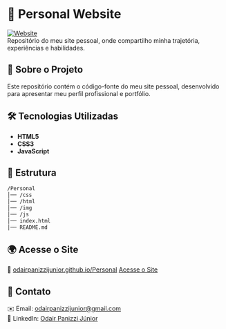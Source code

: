 # 🚀 Personal Website  

[![Website](https://img.shields.io/badge/Website-LIVE-blue?style=flat&logo=google-chrome&logoColor=white)](https://odairpanizzijunior.github.io/Personal/)  
Repositório do meu site pessoal, onde compartilho minha trajetória, experiências e habilidades.  

## 📌 Sobre o Projeto  
Este repositório contém o código-fonte do meu site pessoal, desenvolvido para apresentar meu perfil profissional e portfólio.  

## 🛠 Tecnologias Utilizadas  
- **HTML5**  
- **CSS3**  
- **JavaScript**  

## 📂 Estrutura  
```bash
/Personal
│── /css
│── /html
│── /img
│── /js
│── index.html
│── README.md
```

## 🌍 Acesse o Site  
🔗 [odairpanizzijunior.github.io/Personal](https://odairpanizzijunior.github.io/Personal/)
<a href="https://odairpanizzijunior.github.io/Personal" target="_blank">Acesse o Site</a>


## 📧 Contato  
✉️ Email: [odairpanizzijunior@gmail.com](mailto:odairpanizzijunior@gmail.com)  
💼 LinkedIn: [Odair Panizzi Júnior](https://www.linkedin.com/in/odairpanizzijunior/)

